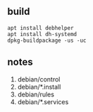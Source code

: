 ## build
```
apt install debhelper
apt install dh-systemd
dpkg-buildpackage -us -uc
```
## notes
1. debian/control
2. debian/*.install
3. debian/rules
4. debian/*.services
